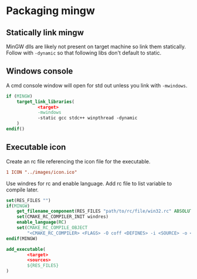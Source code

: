 # Packaging mingw

## Statically link mingw

MinGW dlls are likely not present on target machine so link them statically.
Follow with `-dynamic` so that following libs don't default to static.

## Windows console

A cmd console window will open for std out unless you link with `-mwindows`.

```cmake
if (MINGW)
    target_link_libraries(
            <target>
            -mwindows
            -static gcc stdc++ winpthread -dynamic
    )
endif()
```

## Executable icon

Create an rc file referencing the icon file for the executable.

```rc
1 ICON "../images/icon.ico"
```

Use windres for rc and enable language.
Add rc file to list variable to compile later.

```cmake
set(RES_FILES "")
if(MINGW)
    get_filename_component(RES_FILES "path/to/rc/file/win32.rc" ABSOLUTE)
    set(CMAKE_RC_COMPILER_INIT windres)
    enable_language(RC)
    set(CMAKE_RC_COMPILE_OBJECT
        "<CMAKE_RC_COMPILER> <FLAGS> -O coff <DEFINES> -i <SOURCE> -o <OBJECT>")
endif(MINGW)

add_executable(
        <target>
        <sources>
        ${RES_FILES}
)
```
